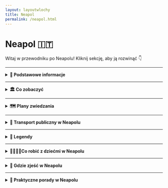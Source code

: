 ```yaml
---
layout: layoutwlochy
title: Neapol
permalink: /neapol.html
---
```


# Neapol 🇮🇹

Witaj w przewodniku po Neapolu! Kliknij sekcję, aby ją rozwinąć 👇

---

<details>
  <summary><strong>📌 Podstawowe informacje</strong></summary>
  
  <h3>🌋 Neapol – miasto chaosu, pizzy i boskiej lewicy</h3>
  <p>
    Neapol to nie jest zwykłe miasto – to doświadczenie. Tutaj powietrze pachnie kawą, uliczni sprzedawcy krzyczą głośniej niż Twój budzik, a na każdym kroku grozi Ci zakochanie… w widoku, w jedzeniu, w tempie życia. To miasto, które żyje intensywnie, głośno i bez filtra – jak film w wersji reżyserskiej. A w tle? Król Wezuwiusz – dumny, groźny, trochę jak włoska mama.
  </p>
  <p>
    Neapol to nie tylko pizza (choć... głównie pizza). To tętniące serce południa Włoch, miasto kontrastów i niespodzianek. Od podziemnych tuneli po pałace, od malowniczych zatoczek po surowe dzielnice z duszą. Tu możesz zgubić się w labiryncie wąskich uliczek i odnaleźć siebie – lub przynajmniej najlepsze espresso w życiu.
  </p>



  <h3>⚽ Maradona – bóg z Argentyny i święty z Neapolu</h3>
  <p>
    Dla Neapolitańczyków Diego Armando Maradona to nie tylko piłkarz. To legenda, cudotwórca i patron uliczny w jednym. Gdy w 1984 roku trafił do SSC Napoli, zmienił historię klubu i całego miasta. Dzięki niemu Neapol po raz pierwszy zdobył mistrzostwo Włoch – i to dwukrotnie. W zamian dostał… bezgraniczną miłość. 
  </p>
  <p>
    Jego wizerunek zobaczysz wszędzie: na murach, w barach, na koszulkach i... w sanktuariach zrobionych ze zdjęć i świeczek. Chcesz poczuć klimat? Odwiedź słynny mural Maradony przy Via Emanuele de Deo – albo wybierz się na stadion, który dziś nosi jego imię: <strong>Stadio Diego Armando Maradona</strong>. W Neapolu nikt nie mówi „był genialny”. Tu się mówi: „On był naszym zbawicielem z numerem 10”.
  </p>



  <h3>✈️ Jak się dostać do Neapolu?</h3>
  <p>
    Dotrzeć do Neapolu to bułka z mozzarellą! Miasto jest dobrze skomunikowane, a opcji masz tyle, co rodzajów pizzy. Oto najpopularniejsze sposoby:
  </p>
  <ul>
    <li><strong>Samolotem:</strong> Na Neapol latają bezpośrednie loty z wielu miast Europy – także z Polski (Warszawa, Kraków, Katowice, Wrocław, Gdańsk). Lot trwa ok. 2,5 godziny, czyli mniej więcej tyle, co zrobienie porządnej lasagni.</li>
    <li><strong>Pociągiem z Rzymu:</strong> Superszybki pociąg <em>Frecciarossa</em> lub <em>Italo</em> pokonuje trasę z Rzymu do Neapolu w ok. 1 godzinę i 10 minut. Szybko, wygodnie, z widokiem – i z działającą klimatyzacją (zazwyczaj).</li>
  </ul>


  <h3>🛬 Lotnisko Neapol-Capodichino (NAP)</h3>
  <p>
    Neapol ma jedno główne lotnisko – <strong>Aeroporto Internazionale di Napoli-Capodichino (NAP)</strong>, położone zaledwie 7 km od centrum miasta. To jedno z najbardziej kompaktowych lotnisk we Włoszech – czyli: wylądujesz, wyjdziesz i po 20 minutach możesz już jeść pizzę na Piazza del Plebiscito.
  </p>
  <p>
    <strong>Dojazd z lotniska:</strong>
  </p>
  <ul>
    <li><strong>Alibus</strong> – oficjalny shuttle bus do centrum i na dworzec Napoli Centrale. Koszt ok. 5€, czas przejazdu: 20–30 minut.</li>
    <li><strong>Taksówka</strong> – oficjalna taryfa: ok. 18–23€ do centrum. Tylko upewnij się, że to oficjalna biała taksówka z logo.</li>
    <li><strong>Uber i Bolt</strong> – dostępne, ale ceny porównywalne do taksówek (czasem nawet wyższe w godzinach szczytu).</li>
  </ul>



  <h3>🚢 A może z morza?</h3>
  <p>
    Jeśli jesteś na Capri, Ischii czy Procidzie, możesz dopłynąć do Neapolu promem. Port Molo Beverello obsługuje mnóstwo połączeń dziennie – i gwarantuje najlepsze widoki na miasto (plus wiatr we włosach, jeśli siedzisz na pokładzie).
  </p>
</details>

---

<details>
  <summary><strong>🏛️ Co zobaczyć</strong></summary>
  
   <details> 
<summary><strong>🏰 Castel dell’Ovo – zamek z jajem</strong></summary>
 <p><strong>Współrzędne:</strong> <em>40.8309° N, 14.2471° E</em></p>
  <p>
    Na pierwszy rzut oka to zwykła forteca na skałce w zatoce. Ale nie daj się zwieść – <strong>Castel dell’Ovo</strong> ma więcej legend niż niejeden włoski wujek przy winie. Nazwa oznacza dosłownie „Zamek Jajeczny”, a wszystko zaczęło się od poety Wergiliusza, który – oprócz pisania klasyków – miał też hobby: magię. Podobno ukrył on w fundamentach zamku magiczne jajko, które chroniło budowlę (i cały Neapol) przed zagładą. Co się stanie, jeśli jajko pęknie? Wolimy nie sprawdzać. Ale może dlatego turyści chodzą tam na palcach.
  </p>

  <p>
    Sam zamek jest najstarszą warownią w Neapolu – jego początki sięgają czasów rzymskich. W średniowieczu służył jako forteca, rezydencja królewska, a nawet więzienie. Dziś to miejsce idealne na <strong>romantyczny spacer</strong>, lekcję historii lub sesję zdjęciową z Wezuwiuszem w tle. W środku znajdziesz tarasy widokowe, krużganki i wystawy sztuki, ale największą atrakcją jest <strong>widok z murów</strong> – panorama zatoki, wzgórz Posillipo i wybrzeża Amalfi sprawia, że nawet sceptyk wyciągnie aparat.
  </p>
<ul>
  <li><strong>Bilety:</strong> Wejście darmowe! Twój portfel właśnie ci podziękował.</li>
</ul>
</details>

<details>
  <summary><strong>🏛️ Narodowe Muzeum Archeologiczne – tam, gdzie Rzym i Pompeje się spotykają</strong></summary>
  <p><strong>Współrzędne:</strong> <em>40.8522° N, 14.2505° E</em></p>
  <p>
    Jeśli jesteś typem, który lubi starożytność bardziej niż współczesne seriale, to trafiłeś do raju. A jeśli nie – to też. Bo <strong>Narodowe Muzeum Archeologiczne w Neapolu</strong> to nie kolekcja zakurzonych waz i smutnych kamieni. To istny skarbiec epickich historii, zakazanych rzeźb i... mozaik, które mają więcej detali niż tapeta w modnym bistro.
  </p>

  <p>
    To tutaj spotykają się Pompeje, Herkulanum i antyczny Rzym – wszystko w jednym miejscu, pod dachem tak masywnym, że mógłby sam być eksponatem. Mówi się, że to jedno z najważniejszych muzeów archeologicznych świata. My mówimy: to jedno z najfajniejszych miejsc, gdzie można patrzeć na coś naprawdę starego, a mimo to się nie nudzić.
  </p>

  <p>
    W środku znajdziesz <strong>mozaiki z Pompejów</strong>, które pokazują sceny z życia codziennego… a także życia bardzo niecodziennego. Jest też słynny <strong>gabinet erotyczny</strong>, gdzie zobaczysz antyczne sceny miłosne tak śmiałe, że Instagram mógłby je ocenzurować. A wszystko to stworzone ponad 2000 lat temu. Antyczni Rzymianie wiedzieli, jak się bawić.
  </p>

  <p>
    Obok mozaik i rzeźb jest też ogromna kolekcja posągów, marmurowych głów i innych śladów po cywilizacji, która w wolnym czasie wymyślała akwedukty i igrzyska. Tylko w tym muzeum możesz jednego dnia spojrzeć w oczy Cezarowi, przybić (mentalną) piątkę Apollinowi i zastanowić się, czy rzeźba Fauna tańczy, czy ćwiczy pilates.
  </p>

  <p>
    To miejsce łączy wszystko, co najlepsze w Neapolu: chaos, piękno, historię i nutkę pikanterii. Idealne dla tych, którzy chcą zanurzyć się w przeszłości bez ryzyka utknięcia w czasie – bo jak się zmęczysz, to zawsze możesz uciec do pobliskiego baru na espresso. Takie muzeum to skarb. I nie trzeba kopać, by go znaleźć.
  </p>
<ul>
 
  <li><strong>Bilety:</strong> 15€ normalny.</li>

</ul>
</details>

<details>
<summary><strong>🌋 Wezuwiusz – zrób sobie zdjęcie z wulkanem</strong></summary>
  <p><strong>Współrzędne:</strong> <em>40.8214° N, 14.4265° E</em></p>

  <p>
    Wezuwiusz. Jedyny wulkan w kontynentalnej Europie, który nie tylko lubi dramaty, ale też pisał własną historię krwią i popiołem. Tak, to ten sam, który w 79 roku n.e. zrobił z Pompejów i Herkulanum najbardziej znane ruiny świata. Dziś śpi. Ale jak to z Wezuwiuszem – nigdy nie wiadomo, czy to tylko drzemka, czy przerwa między odcinkami.
  </p>

  <p>
    Spacer na szczyt Wezuwiusza to jak wejście na dach piekła – ale z przepięknym widokiem. Droga nie jest trudna, ale jak to bywa z wulkanami – trochę piachu, trochę kamieni i dużo zadyszki. Po drodze może się zdarzyć: mgła, wiatr, widoki jak z innej planety i pytanie „kto mnie tu w ogóle wyciągnął?”. Ale warto!
  </p>

  <p>
    Na górze czeka krater. Ogromny, surowy, trochę jak uśpiony potwór. Z jednej strony widać jego cichy gniew, z drugiej – Zatokę Neapolitańską aż po Capri. Widok? Epicki. I tak, absolutnie instagramowalny. Tylko trzymaj czapkę – bo wiatr potrafi być bardziej dramatyczny niż sam Wezuwiusz.
  </p>

  <p>
    Legenda głosi, że kto spojrzy w krater, ten... wróci tu ponownie. Ale może to tylko marketing Parku Narodowego. Tak czy inaczej – jeśli chcesz połączyć górską przygodę z dreszczykiem historii i widokami jak z filmu fantasy, to Wezuwiusz to twój człowiek. A właściwie – twoja góra.
  </p>
<ul>
  <li><strong>Jak dojechać:</strong> Pociąg Circumvesuviana do Ercolano Scavi, potem bus Navetta Vesuvio lub pieszo (dla odważnych i spoconych).</li>
  <li><strong>Bilety:</strong> 10€ + opcjonalny transport ~10€ – najlepiej rezerwować online.</li>
  
</ul>
</details>

<details>
<summary><strong>🏛️ Pompeje – zatrzymane w czasie</strong></summary>
 <p><strong>Współrzędne:</strong> <em>40.7498° N, 14.4861° E</em></p>


  <p>
    Witaj w Pompejach – miejscu, gdzie czas się zatrzymał, a popiół zrobił z miasta archeologiczne Hollywood. W 79 roku n.e. Wezuwiusz miał gorszy dzień i postanowił dać upust emocjom. Efekt? Miasto pokryte warstwą lawy, popiołu i historii na tysiąclecia. Dziś to nie muzeum – to żywa scena życia sprzed dwóch tysięcy lat. Bez efektów specjalnych.
  </p>

  <p>
    Spacerując po Pompejach, masz wrażenie, że zaraz zza rogu wyjdzie handlarz oliwą albo rzymska matrona z listą zakupów. Ulice z oryginalnym brukiem, termy, amfiteatr, graffiti na murach (tak, starożytni też lubili bazgrać) – wszystko autentyczne, wszystko zamrożone w czasie. Nawet piekarnie mają piece, w których jeszcze czuć... historię. Albo przypaloną focaccię.
  </p>

  <p>
    Największe wrażenie robią odlewy ciał mieszkańców – ludzie zaskoczeni tragedią w pół ruchu. To poruszające i niesamowite świadectwo tego, jak kruche jest życie i jak trwałe bywa popiołowe selfie z I wieku.
  </p>

  <p>
    Całość zajmuje naprawdę duży teren – ponad 60 hektarów ruin. Więc przygotuj się na długi spacer, solidne buty i sporą dawkę zdziwienia. Bo Pompeje to nie tylko starożytność – to emocje, dramat, codzienność sprzed wieków i dowód, że nawet w czasach bez Wi-Fi ludzie wiedzieli, jak żyć (i plotkować).
  </p>

  <p>
    Jeśli kochasz historię, architekturę, zagadki i nutkę starożytnej sensacji – Pompeje są obowiązkowym przystankiem. Tylko pamiętaj: nie próbuj „przytulić” niczego z ruin. Rzymianie byli surowi, ale współczesna policja archeologiczna bywa jeszcze bardziej bezlitosna.
  </p>

<ul>
  <li><strong>Jak dojechać:</strong> Circumvesuviana z Neapolu – stacja Pompei Scavi.</li>
  <li><strong>Bilety:</strong> 18€ normalny, są też karnety np. z Herkulanum.</li>
 
</ul>
</details>

<details>
<summary><strong>⛪ Katedra św. Januarego – święty z supermocą</strong></summary>
   <p><strong>Współrzędne:</strong> <em>40.8529° N, 14.2595° E</em></p>
 <p>
    Jeśli Neapol ma serce, to bije ono właśnie tutaj – w Katedrze św. Januarego. Ten gotycko-barokowy cud architektury jest nie tylko największym kościołem w mieście, ale i najważniejszym duchowym centrum Neapolitańczyków. A to wszystko za sprawą jednego gościa… który zmarł w III wieku. Tak, mowa o św. Januariuszu, lokalnym celebrycie od cudów z krwią.
  </p>

  <p>
    Wewnątrz katedry czeka Cię prawdziwy pokaz przepychu: złote sklepienia, marmurowe kolumny, freski, kaplice i ołtarze, których jest więcej niż Twoich zakładek w przeglądarce. Ale najważniejsza jest **Kaplica Skarbca św. Januarego**, gdzie przechowywane są jego relikwie – w tym najsłynniejsza ampułka z zakrzepłą krwią. Trzy razy do roku odbywa się tu ceremonia „cudu krwi” – jeśli się rozpuści, to znak, że Neapol będzie miał dobry rok. Jeśli nie… cóż, lepiej nie pytać.
  </p>

  <p>
    Co ciekawe, mieszkańcy traktują św. Januarego trochę jak osobistego ochroniarza miasta. Powód? Podobno to właśnie on powstrzymał wybuch Wezuwiusza i uratował miasto od różnych katastrof. Nieźle jak na gościa, który spoczywa tu już od 1700 lat.
  </p>
<ul>

  <li>
    <strong>Bilety:</strong> Za darmo, ale datki mile widziane (nawet eurocent działa jak święty).
  </li>
 
</ul>
</details>

<details>
<summary><strong>🕳️ Galleria Borbonica – podziemna ucieczka</strong></summary>
    <p><strong>Współrzędne:</strong> <em>40.8373° N, 14.2486° E</em></p>
 <p>
    Neapol ma swoje sekrety – dosłownie pod nogami. A jednym z najbardziej fascynujących jest <strong>Galleria Borbonica</strong>, czyli sieć podziemnych tuneli, korytarzy i zakamarków, które kryją więcej historii niż niejedna książka do liceum. Jeśli myślałeś, że Neapol kończy się na pizzy i Wezuwiuszu – czas zejść poziom (albo dwa) niżej.
  </p>

  <p>
    Galeria została wykuta w połowie XIX wieku na rozkaz króla Ferdynanda II Burbona. Plan był prosty: mieć tajne przejście z pałacu królewskiego, żeby w razie „awarii politycznej” czmychnąć z godnością (czyli szybko i bez świadków). Pomysł królewski, wykonanie – inżynieryjne cudo!
  </p>

  <p>
    Później tunel służył jako schronienie podczas II wojny światowej, magazyn, parking, a teraz... muzeum, które pokazuje, jak wiele warstw ma Neapol – i nie mówimy tu tylko o lasagne. Zobaczysz tu m.in. wojenne graffiti, stare samochody porzucone w latach 60. i przedmioty, które opowiadają historie ludzi, którzy tu przetrwali bombardowania.
  </p>

  <p>
    Zwiedzanie Galerii to nie zwykły spacer – to przygoda z latarką, kaskiem i ciarkami na plecach. Możesz wybrać wersję klasyczną albo bardziej ekstremalną, z przejściem przez wąskie kanały i wodne przejścia. Tylko dla odważnych (i nie dla klaustrofobów)!
  </p>
<ul>
  
  <li><strong>Bilety:</strong> 10–15€, zależnie od trasy. Warto zarezerwować z wyprzedzeniem.</li>

</ul>
</details>

<details>
<summary><strong>🧱 Castel Nuovo (Maschio Angioino) – zamek, który widział wszystko</strong></summary>
    <p><strong>Współrzędne:</strong> <em>40.8381° N, 14.2542° E</em></p>
  <p>
    Pierwsze rozczarowanie: <strong>Castel Nuovo</strong>, czyli „Nowy Zamek”, wcale nie jest taki nowy. Został zbudowany w... XIII wieku. Ale hej, w Neapolu czas płynie inaczej – więc może mają rację. Dla nas to średniowiecze, dla nich: "świeżynka".
  </p>

  <p>
    Zamek jest monumentalny, surowy i jakby mówił: „Nie zadzieraj ze mną, jestem z kamienia i historii.” Zbudowany przez Karola I Andegaweńskiego, służył jako pałac królewski, forteca i scena dla różnych intryg, buntów i – oczywiście – duchów. Bo co to za zamek bez duchów?
  </p>

  <p>
    Wejście zdobi <strong>łuk triumfalny</strong> z XV wieku, który wygląda jakby był wklejony między dwie wieże przez architekta z fantazją. W środku czekają Cię sale z freskami, kaplica Palatynów i muzeum, w którym możesz podziwiać sztukę – lub po prostu schronić się przed upałem.
  </p>

  <p>
    Castel Nuovo to nie tylko zabytek – to również punkt orientacyjny. Stoi dumnie przy porcie, więc jeśli zgubisz się w Neapolu (co jest całkiem możliwe), znajdź zamek – i znajdziesz drogę.
  </p>
<ul>
  
  <li><strong>Bilety:</strong> 6€, niedziele często za darmo (jeśli trafisz, jesteś szczęściarzem).</li>

</ul>
</details>

<details>
<summary><strong>🛥️ Lungomare Caracciolo – bulwar do bujania się</strong></summary>
    <p><strong>Współrzędne:</strong> <em>40.8296° N, 14.2396° E</em></p>
<p>
Lungomare to neapolitańska wersja promenady – z widokiem na morze, Wezuwiusza, Castel dell’Ovo i lody co 20 metrów. Spacerując tutaj, poczujesz się jak w reklamie perfum: elegancki, romantyczny, z wiatrem we włosach. Najlepsze miejsce na zachód słońca albo leniwe włoskie "dolce far niente".
</p>
<ul>
  <li><strong>Jak dojechać:</strong> Spacer z centrum lub autobus z Piazza Municipio – linie 140 i C24.</li>
</ul>
</details>

<details>
<summary><strong>🛒 Spaccanapoli – serce i brzuch Neapolu</strong></summary>
   <p><strong>Współrzędne:</strong> <em>40.8493° N, 14.2585° E</em></p>
<p>
Jedna z najbardziej charakterystycznych ulic Neapolu – wąska, tłoczna, głośna i cudownie żywa. Spaccanapoli dosłownie "rozłupuje" miasto na pół. Tu życie toczy się na ulicy: piekarnie pachnące sfogliatellą, starsze panie narzekające na pogodę, a skuterzyści przeciskający się z prędkością światła. Idealne miejsce na pizzę z pieca i obserwację ludzi.
</p>

</details>

<details>
    <summary><strong>🕵️ Sekretne miejsca Neapolu</strong></summary>
  

   <h3>⚽ Mural Maradony w Quartieri Spagnoli – Sanktuarium futbolu</h3>
<p><em>Współrzędne: 40.8437° N, 14.2478° E</em></p>

    <p>To nie jest zwykły mural – to ołtarz. W dzielnicy Quartieri Spagnoli, na jednej ze ścian przy Via Emanuele De Deo, znajduje się ogromny portret Diego Maradony, który dla wielu mieszkańców Neapolu jest świętym... dosłownie. Pod muralem palą się znicze, wiszą proporczyki, koszulki, zdjęcia i modlitwy.</p>
    
<p>Miejsce działa na emocje: nawet jeśli nie jesteś fanem piłki, poczujesz energię i szacunek, jakim darzony jest tu boski Diego. To miejsce kultu, wspomnień i dumy – zwłaszcza że Maradona pomógł Napoli zdobyć mistrzostwo Włoch w czasach, gdy było to równie możliwe, co śnieg w sierpniu.</p>

<h3>🧱 Kaplica Maradony – Piłkarskie sanktuarium (Quartieri Spagnoli)</h3>  
<p><em>Współrzędne: 40.8441° N, 14.2481° E</em></p>  
<p>W ciasnej uliczce Quartieri Spagnoli znajdziesz nie tylko słynny mural, ale i coś jeszcze bardziej osobistego – **miniaturową kapliczkę z relikwiami**: włos z głowy Maradony, zdjęcia z lat świetności, oprawione gazety, a nawet... błogosławieństwo od kibiców. To miejsce łączy sacrum z profanum. Świece, flagi, modlitwy i graffiti. Niektóre dzieciaki wierzą, że Maradona to ich patron.</p>  

  <h3>🔮 Sansevero – Kaplica tajemnic</h3>
  <p><em>Współrzędne: 40.8465° N, 14.2543° E</em></p>
  <p>Mała, niepozorna kaplica w samym sercu Neapolu, a w środku… arcydzieło! Rzeźba „Veiled Christ” wygląda tak realistycznie, że wielu podejrzewa, iż autor znał magię. A to dopiero początek – w podziemiach znajdziesz "anatomiczne maszyny", czyli ludzkie szkielety z... systemem krwionośnym. Tak, Neapol potrafi zaskoczyć.</p>

  <h3>🌆 Belvedere di San Martino – widok tylko dla wytrwałych</h3>
  <p><em>Współrzędne: 40.8474° N, 14.2417° E</em></p>
  <p>Wejdź (albo podjedź kolejką) na wzgórze Vomero, a dostaniesz nagrodę w postaci jednego z najpiękniejszych widoków na miasto, Wezuwiusza i Zatokę Neapolitańską. Mało ludzi, dużo zachwytów. Idealne miejsce na zdjęcie, które zbierze więcej lajków niż Twoje selfie z pizzą.</p>

  <h3>👻 Cimitero delle Fontanelle – grobowiec dusz</h3>
  <p><em>Współrzędne: 40.8642° N, 14.2476° E</em></p>
  <p>Kiedy cmentarz wygląda jak jaskinia i pełen jest czaszek, wiesz, że jesteś w Neapolu. Miejsce to pełniło funkcję cmentarza dla ubogich, dziś owiane jest legendami. Niektóre czaszki mają własnych „opiekunów” – mieszkańcy zostawiają im kwiaty i prośby o... pomoc z zaświatów.</p>

  <h3>⛰️ Park Virgiliano – park, którego nie znają turyści</h3>
  <p><em>Współrzędne: 40.8176° N, 14.1995° E</em></p>
  <p>To nie tylko park. To balkon Neapolu. Znajduje się daleko od centrum, na wzgórzu Posillipo, i oferuje widoki na Capri, Ischię i całą Zatokę. Cisza, zieleń i śpiew ptaków – i zero selfie-sticków w zasięgu wzroku.</p>

<h3>🪞 Vicolo delle Streghe – Ulica Czarownic</h3>
  <p><em>Współrzędne: 40.8455° N, 14.2468° E</em></p>
    <p>
    Tak, dobrze czytasz. To malutka, wąska uliczka na Quartieri Spagnoli, której nazwa – Ulica Czarownic – działa na wyobraźnię. Nie znajdziesz tu muzeum ani pamiątek, ale poczujesz klimat prawdziwego Neapolu: wąskie schody, pranie nad głową i tajemniczy szept w powietrzu.
  </p>

</details>

</details>

---

<details>
  <summary><strong>🗺️ Plany zwiedzania</strong></summary>

  <details>
    <summary><strong>📅 Dzień 1 – Serce Neapolu: historia, pizza i ulice z charakterem </strong></summary>
    
    <h3>⛪ Start: Katedra św. Januarego</h3> 
    <p> Rozpocznij dzień w miejscu, gdzie historia spotyka cud – dosłownie. Wchodzisz do majestatycznej katedry, gdzie złoto świeci mocniej niż w pierścionkach neapolitańskich mam. Wewnątrz znajdziesz relikwie patrona miasta i słynną ampułkę z krwią, która ponoć się rozpuszcza… jak lody w lipcu. </p> 
    <h3>🛒 Spacer Spaccanapoli – witaj w żywym teatrze</h3> 
    <p> Następny przystanek to deptak-legenda, który przecina starówkę jak nóż pizzę. Tu dzieje się wszystko: dzieci grają w piłkę, panie kłócą się o pomidory, a z balkonów lecą krzyki i... czasem pranie. Zatrzymaj się na espresso i sfogliatellę – i po prostu obserwuj życie. </p> 
    <h3>🔮 Kaplica Sansevero – tajemnice i marmur, który oddycha</h3> 
    <p> Dosłownie trzy kroki od Spaccanapoli – ukryta perełka Neapolu. Kaplica z rzeźbą „Veiled Christ”, która wygląda, jakby ktoś nałożył marmurową tkaninę na prawdziwe ciało. Mistycyzm, sztuka, trochę grozy w podziemiach. Wychodzisz z wrażeniem, że rzeźbiarze mieli nadprzyrodzone moce. </p> 
    <h3>🍕 Przerwa obiadowa: Sorbillo lub Da Michele</h3> 
    <p> Wybierz jedną z legendarnych pizzerii. W kolejce spędzisz chwilę, ale to najlepsze, co może Cię spotkać między jednym zabytkiem a drugim. Margherita, marinara i... szczęście w każdej chrupiącej krawędzi. </p> 
    <h3>🏛️ Narodowe Muzeum Archeologiczne – sztuka z Pompejów i antyczny content NSFW</h3> 
    <p> Po obiedzie czas na solidną dawkę historii. W tym muzeum znajdziesz wszystko, co wykopano z Pompejów i Herkulanum – od mozaik, przez rzeźby, aż po słynny „gabinet erotyczny”. Tak, Rzymianie nie byli pruderyjni. </p> 
    <h3>🧱 Mural Maradony – pielgrzymka fanów futbolu</h3> 
    <p> Wieczorem wybierz się do Quartieri Spagnoli. Tam, przy Via Emanuele De Deo, znajdziesz mural Maradony – dla wielu bardziej święty niż sam św. January. Palą się znicze, wiszą proporczyki, a klimat? Mistyczno-futbolowy. </p> 
    <h3>🍹 Finał: Aperol na Piazza Bellini</h3>
    <p> Po tylu wrażeniach należy się relaks. Usadów się przy stoliku, zamów Aperola i patrz, jak miasto żyje. Dookoła artyści, studenci, turyści, muzyka na żywo – i Ty w środku tej neapolitańskiej symfonii. 
    </p>
  </details>

  <details>
    <summary><strong>📅 Dzień 2 – Wezuwiusz: wulkan, który zniszczył i zachwyca</strong></summary>
    
      <h3>🥐 Poranek: śniadanie i kawa na drogę</h3> 
      <p> Zanim wyruszysz, złap <strong>sfogliatellę</strong> i porządne espresso – to lokalny rytuał. Najlepiej w Gran Caffè Gambrinus albo w małej kawiarni po drodze. Będziesz tego potrzebować. Wulkan nie wybacza bez śniadania. </p> 
    <h3>🚆 Jak dojechać na Wezuwiusz?</h3> 
    <ul> <li>Wsiądź w pociąg <strong>Circumvesuviana</strong> z Neapolu (stacja Napoli Garibaldi)</li> 
      <li>Wysiądź na stacji <strong>Ercolano Scavi</strong> (ok. 30–40 minut jazdy)</li> 
      <li>Na miejscu złap <strong>shuttle bus Navetta Vesuvio</strong> (około 25 minut jazdy serpentynami pod sam krater)</li> 
      <li>Alternatywa: piesze wejście z dolnych stacji – dla ambitnych, ale to długa droga!</li> 
    </ul> 
    <h3>🥾 Spacer na szczyt</h3> 
    <p> Gdy bus dowiezie Cię na parking blisko wejścia, zaczynasz właściwą przygodę – około <strong>20–30 minut spaceru</strong> pod górę po wulkanicznym żwirze. Trasa jest niezbyt trudna, ale dość stroma i wietrzna. Weź buty z dobrą podeszwą i coś cieplejszego na górę. </p> 
    <h3>🌋 Na szczycie – powiedz "buongiorno" kraterowi</h3> 
    <p> Wulkaniczna cisza, zapach siarki i... jeden z najbardziej spektakularnych widoków w Twoim życiu. Z jednej strony surowy krater, z drugiej – panorama Neapolu, Zatoki, Capri i Amalfi. Robisz zdjęcia, siadasz na kamieniu i przez chwilę czujesz się jak bohater filmu katastroficznego, tylko bez katastrofy. </p> 
    <ul> <li><strong>Bilety:</strong> ok. 10€ (kup najlepiej online na stronie <em>vesuviopark.vivaticket.it</em>)</li>
      <li><strong>Uwaga:</strong> W sezonie lepiej zarezerwować wcześniej – ograniczają liczbę odwiedzających</li> 
    </ul> 
    <h3>🍕 Powrót do Neapolu i popołudniowa pizza</h3> 
    <p> Po zejściu i powrocie pociągiem, czas na nagrodę – obiad! Wyskocz na pizzę do <strong>Pizzeria Starita</strong> lub <strong>Sorbillo</strong>. Kalorie spaliliśmy, można doładować węgle. 
    </p> 
    <h3>🧘‍♀️ Wieczór: relaks nad morzem</h3> 
    <p> Po górskim szaleństwie odpocznij na <strong>Lungomare Caracciolo</strong>. Spaceruj przy zachodzie słońca, kup loda albo... kolejnego aperolka. Widok na Castel dell’Ovo i Wezuwiusza (tym razem z dołu!) będzie idealnym zamknięciem dnia. 
    </p>
  </details>

 <details> 
   <summary><strong>📅 Dzień 3 – Pompeje i Herkulanum: dzień w cieniu Wezuwiusza</strong></summary> 
   <h3>🌅 Poranek: Pompeje – miasto zamrożone w czasie</h3> 
   <ul> <li><strong>Jak dojechać:</strong> Pociąg <em>Circumvesuviana</em> z Neapolu (stacja Napoli Garibaldi) do stacji <strong>Pompei Scavi – Villa dei Misteri</strong>. Czas przejazdu: ok. 35 minut.</li> <li><strong>Bilety:</strong> 18€ normalny (dostępne też pakiety z Herkulanum)</li> 
     <li><strong>Zwiedzanie:</strong> Minimum 2–3 godziny (ale możesz też spędzić tu cały dzień)</li> 
   </ul> 
   <p> Przemierzysz rzymskie ulice z brukiem jak sprzed 2000 lat, zajrzysz do term, teatru, tawerny i domów z oryginalnymi freskami. I tak – zobaczysz również gipsowe odlewy ofiar, które wstrząsają i przypominają, że historia to nie bajka. Koniecznie odwiedź <strong>Dom Fauna</strong> i <strong>Villa dei Misteri</strong> – jedno z najlepiej zachowanych malowideł świata. </p> <h3>🍕 Lunch w okolicach stacji (albo panino na wynos)</h3> <p> W pobliżu wejścia do Pompejów znajdziesz kilka trattorii i barów z pizzą i pastą. Ale jeśli chcesz zaoszczędzić czas – kup panino, wodę i ruszaj dalej! </p> 
   <h3>🏛️ Popołudnie: Herkulanum – mniej znane, bardziej kameralne</h3>
   <ul> 
     <li><strong>Jak dojechać:</strong> Powrót Circumvesuvianą z Pompejów do stacji <strong>Ercolano Scavi</strong> (ok. 15 min)</li> 
     <li><strong>Bilety:</strong> 13€ normalny (tańszy niż Pompeje, a nie mniej spektakularny)</li> 
     <li><strong>Czas zwiedzania:</strong> ok. 1,5–2 godziny</li> 
   </ul> 
   <p> Herkulanum zginęło tego samego dnia co Pompeje, ale w inny sposób – nie pod lawą, a pod błotno-popiołową lawiną, która dosłownie zakonserwowała budynki, meble i… drewniane drzwi! Znajdziesz tu <strong>Domy z piętrem</strong>, oryginalne <strong>mozaiki podłogowe</strong>, <strong>ławki</strong>, a nawet resztki jedzenia. To najbardziej autentyczny kontakt z rzymskim życiem codziennym. </p> <p> Wzruszającym miejscem są też <strong>arkady przy plaży</strong>, gdzie znaleziono ciała ponad 300 osób, które próbowały uciec morzem. To ciche, symboliczne miejsce pokazuje ludzką tragedię bez potrzeby dramatyzowania. </p> 
   <h3>🌇 Powrót do Neapolu</h3> 
   <ul> 
     <li>Wsiądź w pociąg Circumvesuviana z Ercolano Scavi i wróć do <strong>Napoli Garibaldi</strong> (ok. 20 min)</li> 
     <li>Opcjonalnie: kolacja na mieście – zasłużona!</li> 
   </ul> 
   <p> Ten dzień to podróż do przeszłości, która zostanie z Tobą na długo. Pompeje pokazują ogrom miasta, a Herkulanum – jego detale. Razem tworzą idealny duet dla każdego fana historii (i dramatycznych zwrotów akcji). 
   </p> 
 </details>
  
<details> <summary><strong>📅 Dzień 4 – Wycieczka na Capri: luksus, limoncello i la dolce vita</strong></summary> 
  <h3>⛴️ Poranek: rejs na Capri</h3> 
  <p> Pobudka wcześniej niż zwykle – Capri czeka! Udaj się do portu <strong>Molo Beverello</strong> w Neapolu. Tam złapiesz <strong>prom (traghetto)</strong> lub szybszy <strong>hydrofoil (aliscafi)</strong>. Podróż trwa około <strong>50–80 minut</strong> w zależności od wybranego środka. </p> 
  <ul> 
    <li>🚢 <strong>Promy kursują od rana co ok. 30–60 minut</strong></li> 
    <li>🎫 Bilety: ok. 20–25€ w jedną stronę, kup online (np. DirectFerries, SNAV, Caremar) lub w porcie</li> <li>📍 Dopływasz do <strong>Marina Grande</strong> na Capri</li> 
  </ul> 
  <h3>🚠 Funicolare – w górę do Capri Town</h3> 
  <p> Na stacji Marina Grande wsiądź w kolejkę linową <strong>Funicolare</strong> (kilka minut jazdy) i już jesteś w sercu miasta Capri – eleganckim, kolorowym, pachnącym cytrynami i drogimi perfumami. </p> 
  <h3>🌸 Zwiedzanie Capri – czyli piękno z każdej strony</h3> <ul> <li>🌿 <strong>Ogrody Augusta (Giardini di Augusto)</strong> – pocztówkowy widok na skały Faraglioni i krętą Via Krupp</li> 
    <li>🛍️ Spacer po luksusowych uliczkach – butików więcej niż mieszkańców</li> <li>⛵ <strong>Rejs wokół wyspy</strong> – opcjonalnie: 1–2 godziny, widok na Błękitną Grotę, skały i zatoczki</li>
    <li>💙 <strong>Grotta Azzurra (Błękitna Grota)</strong> – kultowa jaskinia, gdzie światło robi cuda – <em>tylko przy dobrej pogodzie</em></li> <li>⛰️ <strong>Monte Solaro</strong> – najwyższy punkt wyspy (wjeżdżasz krzesełkową kolejką z Anacapri – zapierający dech widok)</li> 
  </ul> 
  <h3>🍋 Lunch i limoncello w Anacapri</h3> <p> Po południu warto zajrzeć do <strong>Anacapri</strong> – spokojniejszej, bardziej lokalnej części wyspy. Przejdź się po miasteczku, zajrzyj do <strong>Villa San Michele</strong>, zjedz <em>insalatę caprese</em> i wypij kieliszek limoncello tam, gdzie powstał. </p> 
  <h3>🏖️ Czas wolny – la dolce far niente</h3>
  <p> Po prostu: idź na spacer, usiądź z widokiem i nie rób nic. Bo Capri to też sztuka odpoczywania. Możesz też zejść na plażę (choć większość to małe zatoczki z kamieniami) lub usiąść w kawiarni przy tarasie z widokiem na błękit bez końca. </p>
  <h3>🚢 Powrót do Neapolu</h3> 
  <p> Wróć na <strong>Marina Grande</strong> i złap ostatni prom do Neapolu – zazwyczaj odpływają między <strong>17:00 a 19:00</strong> (zależnie od sezonu). Pod wieczór Neapol powita Cię światłami i… zapachem pizzy. Czy można chcieć więcej? </p> 
  </details>

</details>

---

<details>
  
  <summary><strong>🚌 Transport publiczny w Neapolu</strong></summary>
  <p>
    Witaj w Neapolu – mieście, gdzie transport publiczny to sport ekstremalny, społeczny eksperyment i darmowy rollercoaster w jednym. Jeśli myślałeś, że korki w Warszawie są uciążliwe – witaj w raju spóźnień, niespodziewanych przystanków i metra, które czasem jedzie, a czasem nie. Ale hej – wszystko w swoim stylu!
  </p>

  <h3>🚇 Metro – dwie linie i mnóstwo sztuki</h3>
  <p>
    Neapol ma dwie główne linie metra – linię 1 (żółtą) i linię 2 (niebieską). Ta pierwsza jest bardziej nowoczesna i znana z niesamowitych stacji, które przypominają galerie sztuki współczesnej. Zresztą nie bez powodu – stacje takie jak <strong>Toledo</strong> czy <strong>Università</strong> były nagradzane za design!
  </p>
  <p>
    Metro jeździ zazwyczaj od około 6:00 do 23:00, a pociągi kursują co kilka-kilkanaście minut. Brzmi pięknie? Pamiętaj, to Neapol – zegarek to sugestia, nie zobowiązanie.
  </p>

  <h3>🚌 Autobusy i trolejbusy – nawigacja z dreszczykiem</h3>
  <p>
    Autobusy w Neapolu jeżdżą wszędzie – a czasem nigdzie. Mapa tras jest imponująca, ale czasem autobus po prostu... nie przyjeżdża. Ale jak już się pojawi – wsiadasz z tłumem lokalnych mieszkańców i jesteś częścią wielkiej, żywej sceny miejskiej.
  </p>
  <p>
    Kierowcy często są artystami na zakrętach, a dźwięki klaksonów tworzą neapolitańską symfonię. Wejście tylko przednimi drzwiami (jeśli nie są zablokowane), kasowanie biletu obowiązkowe (jeśli działa kasownik).
  </p>

  <h3>🚋 Tramwaje – styl retro i spokój</h3>
  <p>
    Neapolskie tramwaje mają niepowtarzalny klimat – trochę jak wehikuły czasu. Kursują głównie na obrzeżach, ale oferują piękne widoki na zatokę i codzienne życie miasta. Są nieco wolniejsze, ale za to fotogeniczne.
  </p>

  <h3>🎫 Bilety – kup, zanim wsiądziesz!</h3>
  <p>
    Bilet normalny kosztuje ok. <strong>1,30–1,60€</strong> i jest ważny przez <strong>90 minut</strong> na wszystkie środki transportu miejskiego (metro, autobus, tramwaj). Bilety kupisz:
  </p>
  <ul>
    <li>w kioskach oznaczonych „Tabacchi” (szukaj znaku „T”)</li>
    <li>w automatach na stacjach metra</li>
    <li>w niektórych aplikacjach mobilnych (np. Unico Campania)</li>
  </ul>
  <p>
    <strong>Uwaga:</strong> W pojeździe nie da się kupić biletu – i nie da się też przeprosić kontrolera, który pojawia się z zaskoczenia. Mandat? 40–100€. Za tę cenę lepiej zjeść pizzę dla całej rodziny.
  </p>

  <h3>📱 Bilety elektroniczne – nowocześnie w chaotycznym stylu</h3>
  <p>
    Jeśli jesteś fanem technologii, możesz pobrać aplikację <strong>Unico Campania</strong> i kupić bilet w wersji cyfrowej. Bez stresu, bez szukania kiosku – tylko pamiętaj, żeby aktywować bilet przed wejściem!
  </p>

  <h3>🧭 Co warto wiedzieć?</h3>
  <ul>
    <li><strong>Rozkłady jazdy</strong> traktuj jako… sugestie.</li>
    <li><strong>Spóźnienia</strong> są standardem, nie wyjątkiem.</li>
    <li><strong>Przygoda</strong> gwarantowana – z widokiem na Wezuwiusza w tle!</li>
  </ul>

  <p>
    Transport publiczny w Neapolu to nie tylko sposób przemieszczania się – to integralna część lokalnego klimatu. Trochę chaosu, trochę uroku i dużo historii na czterech kółkach.
  </p>
</details>

---

<details>
  <summary><strong>🧙 Legendy</strong></summary>

  <h3>🪙 Moneta życzeń przy San Gregorio Armeno</h3>
  <p><em>Lokalizacja: wejście na uliczkę San Gregorio Armeno</em></p>
  <p>
    Wśród rzemieślników, figurek świętych i dźwięku młotków, jest tu pewien kamień ze śladem w kształcie koła. Według legendy, jeśli wrzucisz tam błyszczącą monetę i wypowiesz życzenie w myślach – spełni się. Ale uwaga: nie możesz nikomu zdradzić, o co prosiłeś. Jeśli ktoś znajdzie Twoją monetę i ją podniesie – życzenie przechodzi na niego. Kto wie, może dlatego Neapol pełen jest ludzi, którzy wyglądają jakby właśnie wygrali los na loterii?
  </p>

  <h3>🔥 Moneta piekarza z Forcelli</h3>
  <p><em>Lokalna opowieść z dzielnicy Forcella</em></p>
  <p>
    W jednej z niepozornych pizzerii właściciel od lat przed rozpoczęciem dnia wrzucał do pieca jednocentówkę „na szczęście”. Mówił, że dzięki niej ciasto wychodziło idealne. Pewnego dnia zapomniał – i piec odmówił współpracy. Od tamtej pory panuje zasada: żadnego ognia bez monety! Czy to magia, czy siła nawyku? W Neapolu to jedno i to samo.
  </p>

  <h3>🪄 Klątwa Veiled Christ</h3>
  <p><em>Lokalizacja: Kaplica Sansevero</em></p>
  <p>
    Niesamowicie realistyczna rzeźba „Veiled Christ” budzi tyle podziwu, co niepokoju. Niektórzy są przekonani, że marmurowy welon to efekt alchemii, a nie dłuta. Krąży legenda, że autor znał „naukę tajemną” i... zapłacił za to cenę. Ponoć każdy, kto zbyt długo patrzy na rzeźbę i nie odwróci wzroku, ryzykuje dziwne sny i nagłe... zwroty akcji w życiu.
  </p>

  <h3>🧛 Ulica czarownic – Vicolo delle Streghe</h3>
  <p><em>Lokalizacja: Quartieri Spagnoli</em></p>
  <p>
    Ta wąska uliczka o złowieszczej nazwie ma swoją mroczną historię. Dawniej miały tu mieszkać kobiety parające się magią i zielarstwem – jedne mówiły o uzdrawianiu, inne o klątwach. Choć dziś znajdziesz tam tylko schody, pranie i ciszę, starsi mieszkańcy twierdzą, że w niektóre noce słychać szepty. Ale może to tylko wiatr... albo nie?
  </p>
  
    <h3>👻 Duch księżniczki w Castel dell’Ovo</h3>
    <p>
      Podobno w jednej z komnat Castel dell’Ovo wciąż słychać kroki dawno zmarłej księżniczki. Legenda głosi, że była więziona przez zazdrosnego króla i zmarła z żalu. Od tej pory jej duch snuje się po zamku, szczególnie w pochmurne wieczory, kiedy morze szumi niespokojnie. Mówi się, że jeśli poczujesz nagły chłód – nie jesteś sam.
    </p>
  
    <h3>🐈 Koty ze Spaccanapoli – strażnicy podziemi</h3>
    <p>
      Mieszkańcy Neapolu wierzą, że czarne koty, które kręcą się wzdłuż Spaccanapoli, nie są zwyczajne. To duchowi strażnicy miasta – znają każdy zakamarek, każde przejście do podziemi, każdą starą tajemnicę. Podobno kot, który spojrzy Ci w oczy, „przeskanuje” Twoje intencje. Jeśli miauknie – masz zgodę miasta. Jeśli syknie… może lepiej wróć później.
    </p>
  
    <h3>🕊️ Cudowna Madonna z Piedigrotta</h3>
    <p>
      W kościele przy Mergellinie, na tyłach Piazza Sannazaro, znajduje się cudowny obraz Madonny, który – według legendy – kilkukrotnie uratował dzielnicę przed katastrofami naturalnymi. Najbardziej znana historia mówi o tsunami, które zatrzymało się tuż przed świątynią, jakby niewidzialna siła odgoniła fale. Od tego czasu co roku mieszkańcy organizują procesję z lampionami i muzyką, by podziękować za ochronę.
    </p>
    
  <h3>🪙 Legenda o szczęśliwej monecie</h3>
    <p>
      W Neapolu krąży opowieść o magicznej monecie, którą jeden z żebraków znalazł w Quartieri Spagnoli. Podobno moneta przynosiła szczęście każdemu, kto ją posiadał – ale tylko pod warunkiem, że nigdy się nią nie zapłaci. Gdy jeden z właścicieli użył jej na kawę, szczęście się skończyło, a moneta znów zniknęła. Dziś mówi się, że jeśli znajdziesz monetę przy starych schodach w dzielnicy – lepiej ją zatrzymaj. Ale nie wydawaj.
    </p>
  
</details>

---

<details>
  <summary><strong>👨‍👩‍👧‍👦Co robić z dziećmi w Neapolu</strong></summary>

  <h3>🦖 Città della Scienza – nauka, która nie boli</h3>
  <p>
    Interaktywne centrum nauki w stylu włoskim. Dzieci mogą tu dotykać, kręcić, klikać i... nawet się czegoś nauczyć! Znajdziesz tu wystawę o kosmosie, ludzkim ciele, a nawet mini planetarium. A rodzice? Mogą udawać, że wszystko wiedzą.
  </p>
  <ul>
    <li><strong>Bilety:</strong> ok. 10€ dzieci, 12€ dorośli.</li>
  </ul>

  <h3>🐟 Akwarium przy Villa Comunale – podwodny świat po włosku</h3>
  <p>
    To jedno z najstarszych akwariów w Europie – i choć nie jest ogromne, to w sam raz dla dziecięcej cierpliwości. Kolorowe ryby, morska edukacja i idealne miejsce na chwilę oddechu od zgiełku miasta.
  </p>
  <ul>
    <li><strong>Bilety:</strong> ok. 5–7€, dzieci gratis do 3 lat.</li>
  </ul>

  <h3>🚋 Kolejka funicolare na Vomero – atrakcja z widokiem</h3>
  <p>
    Dzieci uwielbiają kolejki! Ta jedzie po stromym zboczu, a na górze czeka widok jak z bajki – idealny na rodzinne zdjęcie. A potem można zjeść pizzę. Bo w Neapolu wszystko kończy się pizzą.
  </p>
  <ul>
    <li><strong>Bilety:</strong> jak bilet komunikacji – ok. 1,30€, dzieci do lat 6 za darmo.</li>
  </ul>

  <h3>🎨 Museo delle Illusioni – kraina tricków i śmiechu</h3>
  <p>
    Nowoczesne muzeum, gdzie wszystko jest trochę... krzywe, zwariowane i nierealne. Idealne do zdjęć i wygibasów. Dzieciaki są zachwycone, dorośli też – tylko udają, że przyszli dla dzieci.
  </p>
  <ul>
    <li><strong>Bilety:</strong> ok. 12€ dorośli, 9–10€ dzieci.</li>
  </ul>

  <h3>⛱️ Plaża Bagno Elena – piasek, wiaderko, gelato</h3>
  <p>
    Ciepła woda, spokojna zatoka i miękki piasek – raj dla najmłodszych. Można się chlapać, kopać dołki i zbudować zamek większy niż Castel Nuovo. A jak się zmęczą? Lodziarnia jest zawsze blisko.
  </p>
  <ul>
    <li><strong>Bilety:</strong> Wejście płatne w sezonie – ok. 5–8€ za leżak.</li>
  </ul>

  <h3>🌳 Parco Virgiliano – zieleń, widoki i bieganie bez końca</h3>
  <p>
    Na wzgórzu Posillipo znajduje się park, który dzieciom daje przestrzeń do biegania, a dorosłym chwilę ciszy (relatywnej). Są place zabaw, alejki i ławki z widokiem na morze i Capri. Bonus: zero aut!
  </p>
  <ul>
    <li><strong>Bilety:</strong> Wstęp darmowy.</li>
  </ul>

  <h3>🌲 Parco di Capodimonte – pałac, piknik i gonitwa gołębi</h3>
  <p>
    Wielki park z jeszcze większym pałacem. Można tu spacerować, zorganizować rodzinny piknik, a dzieci mogą biegać do woli. W weekendy spotkasz tu rodziny z Neapolu – i niejednego chłopca w koszulce Napoli.
  </p>
  <ul>
    <li><strong>Bilety:</strong> Wstęp do parku darmowy. Muzeum płatne (nieobowiązkowe).</li>
  </ul>

  <h3>🍦 Lody. Po prostu lody.</h3>
  <p>
    Gelateria artigianale co kilka kroków. Pistacjowe, czekoladowe, arbuzowe – i oczywiście neapolitańskie. To nie atrakcja – to obowiązek.
  </p>
  <ul>
    <li><strong>Ceny:</strong> od 2,50€ za kulkę. Z każdą kolejną – większe szczęście.</li>
  </ul>

</details>

---


<details>
  <summary><strong>🍕 Gdzie zjeść w Neapolu</strong></summary>

  <h3>🍕 L’Antica Pizzeria da Michele – klasyka nad klasykami</h3>
  <p><strong>Adres:</strong> Via Cesare Sersale 1, 80139 Napoli</p>
  <p>
    To tu Julia Roberts jadła pizzę w „Jedz, módl się, kochaj”. Ale prawdziwa gwiazda to ciasto – cienkie, sprężyste, idealnie przypieczone. Menu? Minimalistyczne. Smak? Maksymalny. Przygotuj się na kolejkę – ale warto.
  </p>

  <h3>🔥 Sorbillo – gdzie pizza to sztuka</h3>
  <p><strong>Adres:</strong> Via dei Tribunali 32, 80138 Napoli</p>
  <p>
    Sorbillo to instytucja. Pizza jest ogromna, składniki świeże, a klimat – typowo neapolitański: głośno, rodzinnie, pachnąco. Najlepiej zamów klasyczną z bazylią i mozzarellą di bufala – i nie zapomnij zrobić zdjęcia, zanim zniknie.
  </p>

  <h3>🍝 Trattoria da Nennella – chaos i makaron</h3>
  <p><strong>Adres:</strong> Vico Lungo Teatro Nuovo 103/104, Quartieri Spagnoli</p>
  <p>
    Głośno, chaotycznie, trochę jak rodzinny obiad u wujka – tylko z lepszym jedzeniem. Makaron al ragù, parmigiana, owoce morza – wszystko domowe, wszystko z humorem. Uwaga: kelnerzy lubią śpiewać i żartować.
  </p>

  <h3>🍦 Gay-Odin – czekoladowy raj</h3>
  <p><strong>Adres:</strong> Via Benedetto Croce 61 i inne lokalizacje</p>
  <p>
    Najsłynniejsza czekoladziarnia w Neapolu. Lody, czekoladki, orzechowe kremy – wszystko ręcznie robione i tak pyszne, że dietetyk by się rozpłakał. Idealne na prezent (dla siebie też).
  </p>

  <h3>☕ Caffè Gambrinus – kawa z historią</h3>
  <p><strong>Adres:</strong> Via Chiaia 1, Piazza del Plebiscito</p>
  <p>
    Legendarna kawiarnia z XIX wieku, gdzie bywali pisarze, politycy i artyści. Wnętrza jak z opery, kelnerzy w smokingach, a espresso... mocne jak opinie neapolitańskich babć. Must-have, nawet jeśli tylko na chwilę.
  </p>

  <h3>🌯 Street food – czyli zjedz, zanim się zastanowisz</h3>
  <p><strong>Adres:</strong> Cała Via dei Tribunali i okolice Spaccanapoli</p>
  <p>
    Neapol to raj dla fanów ulicznego jedzenia. Koniecznie spróbuj <strong>pizza fritta</strong> – smażonego na głębokim oleju pieroga z serem i szynką. Do tego <strong>cuoppo</strong> – stożek z papieru wypełniony smażonymi owocami morza, warzywami i krokiecikami ziemniaczanymi. Albo <strong>sfogliatella</strong> – ciastko o 1000 warstwach i jednym wielkim WOW. I wszystko to zjadasz stojąc, idąc, lub balansując na skuterze. Prawdziwy Neapol.
  </p>

  <h3>🍹 Aperol z widokiem – gdzie wznosić toasty</h3>
  <p><strong>Adres:</strong> Piazza Bellini, Piazza del Plebiscito, Lungomare</p>
  <p>
    Gdy słońce chyli się ku zachodowi, czas na aperitivo! Wybierz się na <strong>Piazza Bellini</strong> – tu Aperolek smakuje jak nagroda za cały dzień zwiedzania. Jeśli chcesz z widokiem na morze – <strong>Lungomare</strong> jest niezawodne: bary z tarasami, muzyka, szum fal i atmosfera totalnego chilloutu. A jeśli chcesz czuć się jak król – usiądź przy <strong>Piazza del Plebiscito</strong> z kieliszkiem i patrz, jak życie toczy się wokół. Cin cin!
  </p>

</details>

---

<details>
  <summary><strong>🧳 Praktyczne porady w Neapolu</strong></summary>

  <h3>💶 Coperto i napiwki – czyli „za co ja płacę?”</h3>
  <p>
    W Neapolu <strong>coperto</strong> (opłata za nakrycie) pojawia się rzadziej niż w północnych Włoszech, ale czasem doliczane jest <strong>servizio</strong> – szczególnie w turystycznych restauracjach. Napiwek? Nie obowiązkowy, ale mile widziany – zostaw 1–2€, jeśli kelner był bardziej uprzejmy niż Twój budzik.
  </p>

  <h3>🍕 Co warto kupić?</h3>
  <ul>
    <li><strong>Kawa Kimbo lub Passalacqua</strong> – lokalna legenda, aromat Neapolu zamknięty w ziarnie</li>
    <li><strong>Likier Limoncello</strong> – najlepiej z pobliskiego Sorrento</li>
    <li><strong>Ręcznie robione figurki z Via San Gregorio Armeno</strong> – idealne do szopki, ale i na półkę z dziwactwami</li>
    <li><strong>Magnes z Maradoną</strong> – wiadomo, Neapol to religia, a Maradona to prorok</li>
  </ul>

  <h3>🚫 Czego unikać?</h3>
  <ul>
    <li>Noszenia biżuterii na pokaz – kieszonkowcy są szybsi niż twoje reakcje</li>
    <li>Wchodzenia w boczne uliczki Quartieri Spagnoli po zmroku – chyba że idziesz na mural Maradony</li>
    <li>Kupowania "oryginalnych" torebek od sprzedawców ulicznych – Gucci nie robi wersji „z kartonu”</li>
    <li>Podróżowania samochodem po centrum – szaleństwo level: Mario Kart</li>
  </ul>
 
  <h3>🗣️ Podstawowe zwroty po włosku</h3>
  <ul>
    <li><strong>Buongiorno</strong> – dzień dobry</li>
    <li><strong>Un caffè, per favore</strong> – poproszę kawę</li>
    <li><strong>Dov’è la stazione?</strong> – gdzie jest dworzec?</li>
    <li><strong>Quanto costa?</strong> – ile to kosztuje?</li>
    <li><strong>Grazie mille!</strong> – wielkie dzięki!</li>
  </ul>

  <h3>💳 Gotówka czy karta?</h3>
  <p>
    W Neapolu karty działają prawie wszędzie – ale u ulicznych sprzedawców, w barach espresso i przy biletach autobusowych – <strong>gotówka rządzi</strong>. Bankomaty są wszędzie, tylko uważaj na dodatkowe prowizje i... podejrzanych obserwatorów.
  </p>

  <h3>🧥 Ubiór – styl południowy</h3>
  <p>
    W Neapolu nikt nie nosi dresów (chyba że jest z serialu). Styl? Swobodny, ale z charakterem. Latem: lekkie rzeczy, bo gorąco jak w piecu do pizzy. Zimą: płaszcz i szalik – wyglądasz lokalnie, nawet jeśli masz aparat na szyi.
  </p>

</details>



